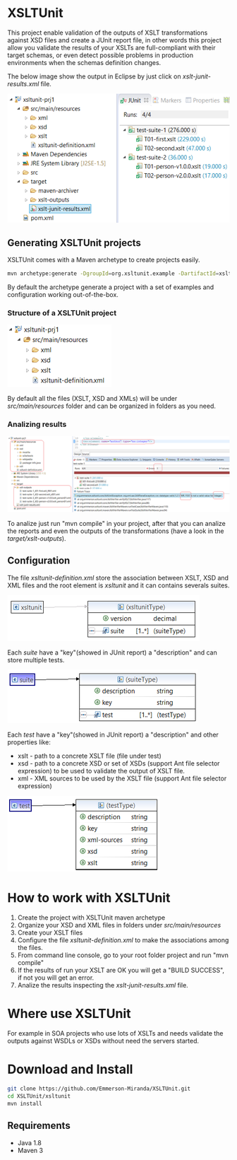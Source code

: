 # XSLTUnit

This project enable validation of the outputs of XSLT transformations against XSD files and create a JUnit report file, in other words this project allow you validate the results of your XSLTs are full-compliant with their target schemas, or even detect possible problems in production environments when the schemas definition changes.

The below image show the output in Eclipse by just click on *xslt-junit-results.xml* file.

![Output example](./images/junit-output.png)



## Generating XSLTUnit projects

XSLTUnit comes with a Maven archetype to create projects easily.

```bash
mvn archetype:generate -DgroupId=org.xsltunit.example -DartifactId=xsltunit-prj1 -B -DarchetypeGroupId=org.emmerson.xsltunit.maven.archetype -DarchetypeArtifactId=xsltunit-maven-archetype -DarchetypeVersion=1.0.0
```

By default the archetype generate a project with a set of examples and configuration working out-of-the-box.


### Structure of a XSLTUnit project

![Structure example](./images/project_structure.png)

By default all the files (XSLT, XSD and XMLs) will be under *src/main/resources* folder and can be organized in folders as you need.

### Analizing results

![Structure example](./images/mvn_compile.png)

To analize just run "mvn compile" in your project, after that you can analize the reports and even the outputs of the transformations (have a look in the *target/xslt-outputs*).


## Configuration

The file *xsltunit-definition.xml* store the association between XSLT, XSD and XML files and the root element is *xsltunit* and it can contains severals suites.

![Structure example](./images/xsd_root.png)

Each *suite* have a "key"(showed in JUnit report) a "description" and can store multiple tests.

![Structure example](./images/xsd_suite.png)

Each *test* have a "key"(showed in JUnit report) a "description" and other properties like:

* xslt - path to a concrete XSLT file (file under test)
* xsd - path to a concrete XSD or set of XSDs (support Ant file selector expression) to be used to validate the output of XSLT file.
* xml - XML sources to be used by the XSLT file (support Ant file selector expression)


![Structure example](./images/xsd_test.png)


# How to work with XSLTUnit


1. Create the project with XSLTUnit maven archetype
2. Organize your XSD and XML files in folders under *src/main/resources* 
3. Create your XSLT files
4. Configure the file *xsltunit-definition.xml* to make the associations among the files.
5. From command line console, go to your root folder project and run "mvn compile"
6. If the results of run your XSLT are OK you will get a "BUILD SUCCESS", if not you will get an error.
7. Analize the results inspecting the *xslt-junit-results.xml* file.



# Where use XSLTUnit

For example in SOA projects who use lots of XSLTs and needs validate the outputs against WSDLs or XSDs without need the servers started.


# Download and Install

```bash
git clone https://github.com/Emmerson-Miranda/XSLTUnit.git
cd XSLTUnit/xsltunit
mvn install
```

## Requirements

* Java 1.8
* Maven 3

